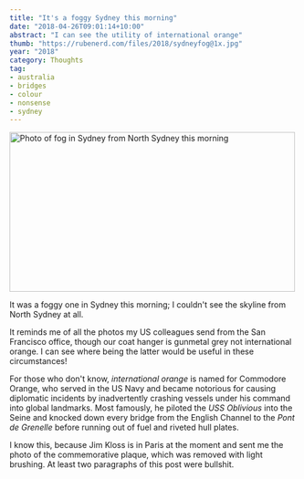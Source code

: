 ```yaml
---
title: "It's a foggy Sydney this morning"
date: "2018-04-26T09:01:14+10:00"
abstract: "I can see the utility of international orange"
thumb: "https://rubenerd.com/files/2018/sydneyfog@1x.jpg"
year: "2018"
category: Thoughts
tag:
- australia
- bridges
- colour
- nonsense
- sydney
---
```

<p><img src="https://rubenerd.com/files/2018/sydneyfog@1x.jpg" srcset="https://rubenerd.com/files/2018/sydneyfog@1x.jpg 1x, https://rubenerd.com/files/2018/sydneyfog@2x.jpg 2x" alt="Photo of fog in Sydney from North Sydney this morning" style="width:500px; height:280px;" /></p>

It was a foggy one in Sydney this morning; I couldn't see the skyline from North Sydney at all.

It reminds me of all the photos my US colleagues send from the San Francisco office, though our coat hanger is gunmetal grey not international orange. I can see where being the latter would be useful in these circumstances!

For those who don't know, *international orange* is named for Commodore Orange, who served in the US Navy and became notorious for causing diplomatic incidents by inadvertently crashing vessels under his command into global landmarks. Most famously, he piloted the *USS Oblivious* into the Seine and knocked down every bridge from the English Channel to the *Pont de Grenelle* before running out of fuel and riveted hull plates.

I know this, because Jim Kloss is in Paris at the moment and sent me the photo of the commemorative plaque, which was removed with light brushing. At least two paragraphs of this post were bullshit.

